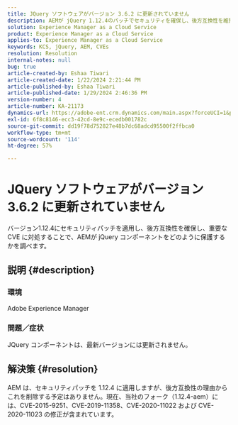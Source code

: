 ```yaml
---
title: JQuery ソフトウェアがバージョン 3.6.2 に更新されていません
description: AEMが jQuery 1.12.4のパッチでセキュリティを確保し、後方互換性を維持する方法を調べます。
solution: Experience Manager as a Cloud Service
product: Experience Manager as a Cloud Service
applies-to: Experience Manager as a Cloud Service
keywords: KCS, jQuery, AEM, CVEs
resolution: Resolution
internal-notes: null
bug: true
article-created-by: Eshaa Tiwari
article-created-date: 1/22/2024 2:21:44 PM
article-published-by: Eshaa Tiwari
article-published-date: 1/29/2024 2:46:36 PM
version-number: 4
article-number: KA-21173
dynamics-url: https://adobe-ent.crm.dynamics.com/main.aspx?forceUCI=1&pagetype=entityrecord&etn=knowledgearticle&id=aa4f3d8c-31b9-ee11-a569-6045bd006b3d
exl-id: 6f8c8146-ecc3-42cd-8e9c-ecedb001782c
source-git-commit: dd19f78d752827e48b7dc68adcd95500f2ffbca0
workflow-type: tm+mt
source-wordcount: '114'
ht-degree: 57%

---
```


# JQuery ソフトウェアがバージョン 3.6.2 に更新されていません


バージョン1.12.4にセキュリティパッチを適用し、後方互換性を確保し、重要な CVE に対処することで、AEMが jQuery コンポーネントをどのように保護するかを調べます。

## 説明 {#description}


### <b>環境</b>

Adobe Experience Manager

### <b>問題／症状</b>

JQuery コンポーネントは、最新バージョンには更新されません。


## 解決策 {#resolution}


AEM は、セキュリティパッチを 1.12.4 に適用しますが、後方互換性の理由からこれを削除する予定はありません。現在、当社のフォーク（1.12.4-aem）には、CVE-2015-9251、CVE-2019-11358、CVE-2020-11022 および CVE-2020-11023 の修正が含まれています。
